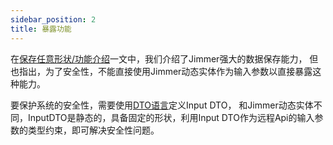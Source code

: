 ```yaml
---
sidebar_position: 2 
title: 暴露功能
---
```


在[保存任意形状/功能介绍](../feature)一文中，我们介绍了Jimmer强大的数据保存能力，
但也指出，为了安全性，不能直接使用Jimmer动态实体作为输入参数以直接暴露这种能力。

要保护系统的安全性，需要使用[DTO语言](../../../object/view/dto-language)定义Input DTO，
和Jimmer动态实体不同，InputDTO是静态的，具备固定的形状，利用Input DTO作为远程Api的输入参数的类型约束，即可解决安全性问题。
